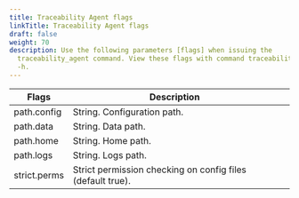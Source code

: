 ```yaml
---
title: Traceability Agent flags
linkTitle: Traceability Agent flags
draft: false
weight: 70
description: Use the following parameters [flags] when issuing the
  traceability_agent command. View these flags with command traceability_agent
  -h.
---
```


| Flags | Description                                                |   |
|--------------------------------|------------------------------------------------------------|---|
| path.config                    | String. Configuration path.                                |   |
| path.data                      | String. Data path.                                         |   |
| path.home                      | String. Home path.                                         |   |
| path.logs                      | String. Logs path.                                         |   |
| strict.perms                   | Strict permission checking on config files (default true). |   |
